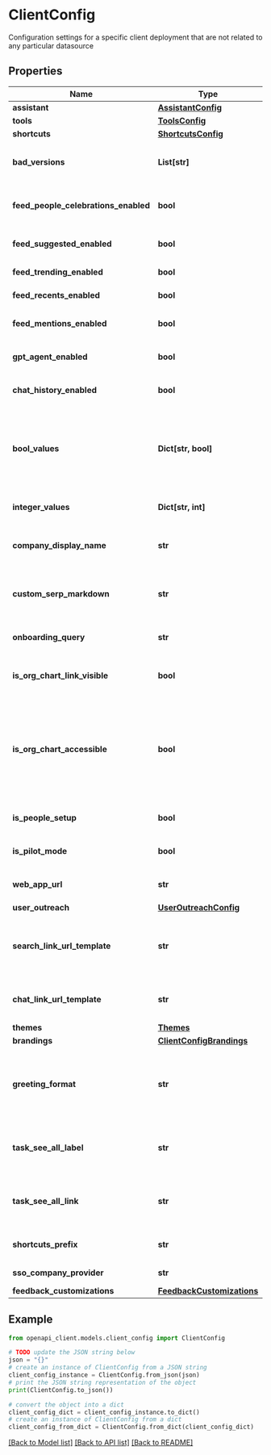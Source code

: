 # ClientConfig

Configuration settings for a specific client deployment that are not related to any particular datasource

## Properties

Name | Type | Description | Notes
------------ | ------------- | ------------- | -------------
**assistant** | [**AssistantConfig**](AssistantConfig.md) |  | [optional] 
**tools** | [**ToolsConfig**](ToolsConfig.md) |  | [optional] 
**shortcuts** | [**ShortcutsConfig**](ShortcutsConfig.md) |  | [optional] 
**bad_versions** | **List[str]** | Known bad client versions that should force update themselves | [optional] 
**feed_people_celebrations_enabled** | **bool** | Whether people celebrations is enabled or not for the instance | [optional] 
**feed_suggested_enabled** | **bool** | Whether the suggested feed is enabled | [optional] 
**feed_trending_enabled** | **bool** | Whether the trending feed is enabled | [optional] 
**feed_recents_enabled** | **bool** | Whether the recents feed is enabled | [optional] 
**feed_mentions_enabled** | **bool** | Whether the mentions feed is enabled | [optional] 
**gpt_agent_enabled** | **bool** | Whether the GPT agent for Chat is enabled | [optional] 
**chat_history_enabled** | **bool** | Whether the chat history for Chat is enabled | [optional] 
**bool_values** | **Dict[str, bool]** | A map of {string, boolean} pairs representing flags that globally guard conditional features. Omitted flags mean the client should use its default state. | [optional] 
**integer_values** | **Dict[str, int]** | A map of {string, integer} pairs for client consumption. | [optional] 
**company_display_name** | **str** | The user-facing name of the company owning the deployment | [optional] 
**custom_serp_markdown** | **str** | A markdown string to be displayed on the search results page. Useful for outlinks to help pages. | [optional] 
**onboarding_query** | **str** | A demonstrative query to show during new user onboarding | [optional] 
**is_org_chart_link_visible** | **bool** | Determines whether the org chart link in the Directory panel is visible to all users. | [optional] 
**is_org_chart_accessible** | **bool** | Determines whether the org chart is accessible to all users, regardless of link visibility. Org chart can be accessible even if the org chart link in Directory is not visible. | [optional] 
**is_people_setup** | **bool** | Whether or not people data has been set up. | [optional] 
**is_pilot_mode** | **bool** | Whether or not the deployment is in pilot mode. | [optional] 
**web_app_url** | **str** | URL the company uses to access the web app | [optional] 
**user_outreach** | [**UserOutreachConfig**](UserOutreachConfig.md) |  | [optional] 
**search_link_url_template** | **str** | The URL to use for outbound links to Glean Search. Defaults to {webAppUrl}/search?q&#x3D;%s. | [optional] 
**chat_link_url_template** | **str** | The URL to use for outbound links to Glean Chat. Defaults to {webAppUrl}/chat. | [optional] 
**themes** | [**Themes**](Themes.md) |  | [optional] 
**brandings** | [**ClientConfigBrandings**](ClientConfigBrandings.md) |  | [optional] 
**greeting_format** | **str** | Describes how to format the web app greeting. Possible format options include \\%t - timely greeting \\%n - the user&#39;s first name | [optional] 
**task_see_all_label** | **str** | Label for the external link at the end of the Task card in order to guide user to the source. | [optional] 
**task_see_all_link** | **str** | Link used in conjunction with taskSeeAllLabel to redirect user to the task&#39;s source. | [optional] 
**shortcuts_prefix** | **str** | Company-wide custom prefix for Go Links. | [optional] 
**sso_company_provider** | **str** | SSO provider used by the company | [optional] 
**feedback_customizations** | [**FeedbackCustomizations**](FeedbackCustomizations.md) |  | [optional] 

## Example

```python
from openapi_client.models.client_config import ClientConfig

# TODO update the JSON string below
json = "{}"
# create an instance of ClientConfig from a JSON string
client_config_instance = ClientConfig.from_json(json)
# print the JSON string representation of the object
print(ClientConfig.to_json())

# convert the object into a dict
client_config_dict = client_config_instance.to_dict()
# create an instance of ClientConfig from a dict
client_config_from_dict = ClientConfig.from_dict(client_config_dict)
```
[[Back to Model list]](../README.md#documentation-for-models) [[Back to API list]](../README.md#documentation-for-api-endpoints) [[Back to README]](../README.md)


